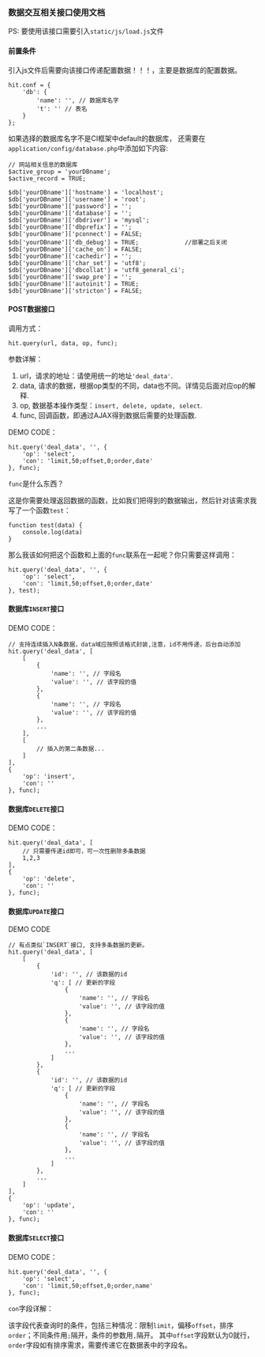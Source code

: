 ### 数据交互相关接口使用文档

PS: 要使用该接口需要引入`static/js/load.js`文件

#### 前置条件

引入js文件后需要向该接口传递配置数据！！！，主要是数据库的配置数据。

	hit.conf = {
		'db': {
			'name': '', // 数据库名字
			't': '' // 表名
		}
	};
	
如果选择的数据库名字不是CI框架中default的数据库， 还需要在`application/config/database.php`中添加如下内容:

	// 网站相关信息的数据库
	$active_group = 'yourDBname';
	$active_record = TRUE;

	$db['yourDBname']['hostname'] = 'localhost';
	$db['yourDBname']['username'] = 'root';
	$db['yourDBname']['password'] = '';
	$db['yourDBname']['database'] = '';
	$db['yourDBname']['dbdriver'] = 'mysql';
	$db['yourDBname']['dbprefix'] = '';
	$db['yourDBname']['pconnect'] = FALSE;
	$db['yourDBname']['db_debug'] = TRUE;             //部署之后关闭
	$db['yourDBname']['cache_on'] = FALSE;
	$db['yourDBname']['cachedir'] = '';
	$db['yourDBname']['char_set'] = 'utf8';
	$db['yourDBname']['dbcollat'] = 'utf8_general_ci';
	$db['yourDBname']['swap_pre'] = '';
	$db['yourDBname']['autoinit'] = TRUE;
	$db['yourDBname']['stricton'] = FALSE;


#### POST数据接口

调用方式：

	hit.query(url, data, op, func);
  
参数详解：

1. url，请求的地址：请使用统一的地址`'deal_data'`.
2. data, 请求的数据，根据op类型的不同，data也不同。详情见后面对应op的解释.
3. op, 数据基本操作类型：`insert, delete, update, select`.
4. func, 回调函数，即通过AJAX得到数据后需要的处理函数.

DEMO CODE：

	hit.query('deal_data', '', {
		'op': 'select',
		'con': 'limit,50;offset,0;order,date'
	}, func); 
	
`func`是什么东西？

这是你需要处理返回数据的函数，比如我们把得到的数据输出，然后针对该需求我写了一个函数`test`：

	function test(data) {
		console.log(data)
	}

那么我该如何把这个函数和上面的`func`联系在一起呢？你只需要这样调用：

	hit.query('deal_data', '', {
		'op': 'select',
		'con': 'limit,50;offset,0;order,date'
	}, test); 
	
#### 数据库`INSERT`接口

DEMO CODE：

	// 支持连续插入N条数据，data域应按照该格式封装,注意，id不用传递，后台自动添加
	hit.query('deal_data', [
		[
			{
				'name': '', // 字段名
				'value': '', // 该字段的值
			},
			{
				'name': '', // 字段名
				'value': '', // 该字段的值
			},
			...
		],
		[
			// 插入的第二条数据...
		]
	], 
	{
		'op': 'insert',
		'con': ''
	}, func);
	
#### 数据库`DELETE`接口

DEMO CODE：

	hit.query('deal_data', [
		// 只需要传递id即可，可一次性删除多条数据
		1,2,3
	],
	{
		'op': 'delete',
		'con': ''
	}, func);
	
#### 数据库`UPDATE`接口

DEMO CODE

	// 有点类似`INSERT`接口, 支持多条数据的更新。
	hit.query('deal_data', [
		[
			{
				'id': '', // 该数据的id
				'q': [ // 更新的字段
					{ 
						'name': '', // 字段名
						'value': '', // 该字段的值
					},
					{ 
						'name': '', // 字段名
						'value': '', // 该字段的值
					},
					...
				]
			},
			{
				'id': '', // 该数据的id
				'q': [ // 更新的字段
					{ 
						'name': '', // 字段名
						'value': '', // 该字段的值
					},
					{ 
						'name': '', // 字段名
						'value': '', // 该字段的值
					},
					...
				]
			},
			...
		]
	], 
	{
		'op': 'update',
		'con': ''
	}, func);
	
#### 数据库`SELECT`接口

DEMO CODE：

	hit.query('deal_data', '', {
		'op': 'select',
		'con': 'limit,50;offset,0;order,name'
	}, func);
	
`con`字段详解：

该字段代表查询时的条件，包括三种情况：限制`limit`，偏移`offset`，排序`order`；不同条件用`;`隔开，条件的参数用`,`隔开。
其中`offset`字段默认为0就行，`order`字段如有排序需求，需要传递它在数据表中的字段名。
